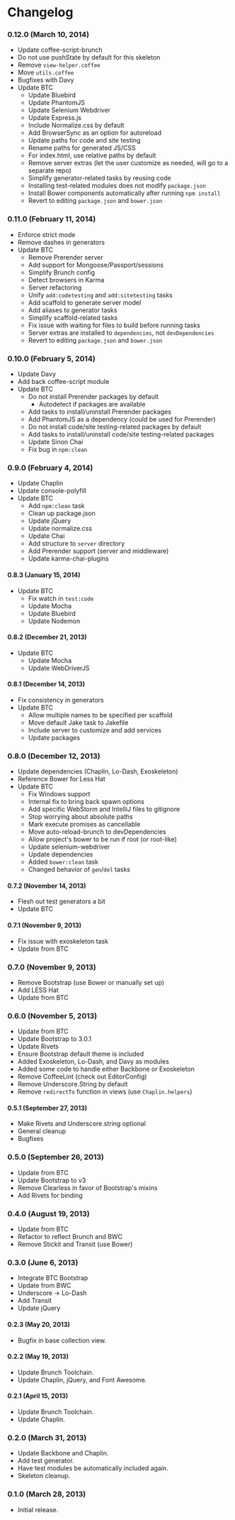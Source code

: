# Changelog

### 0.12.0 (March 10, 2014)
- Update coffee-script-brunch
- Do not use pushState by default for this skeleton
- Remove `view-helper.coffee`
- Move `utils.coffee`
- Bugfixes with Davy
- Update BTC
  - Update Bluebird
  - Update PhantomJS
  - Update Selenium Webdriver
  - Update Express.js
  - Include Normalize.css by default
  - Add BrowserSync as an option for autoreload
  - Update paths for code and site testing
  - Rename paths for generated JS/CSS
  - For index.html, use relative paths by default
  - Remove server extras (let the user customize as needed, will go to a separate repo)
  - Simplify generator-related tasks by reusing code
  - Installing test-related modules does not modify `package.json`
  - Install Bower components automatically after running `npm install`
  - Revert to editing `package.json` and `bower.json`

### 0.11.0 (February 11, 2014)
- Enforce strict mode
- Remove dashes in generators
- Update BTC
  - Remove Prerender server
  - Add support for Mongoose/Passport/sessions
  - Simplify Brunch config
  - Detect browsers in Karma
  - Server refactoring
  - Unify `add:codetesting` and `add:sitetesting` tasks
  - Add scaffold to generate server model
  - Add aliases to generator tasks
  - Simplify scaffold-related tasks
  - Fix issue with waiting for files to build before running tasks
  - Server extras are installed to `dependencies`, not `devDependencies`
  - Revert to editing `package.json` and `bower.json`

### 0.10.0 (February 5, 2014)
- Update Davy
- Add back coffee-script module
- Update BTC
  - Do not install Prerender packages by default
    - Autodetect if packages are available
  - Add tasks to install/uninstall Prerender packages
  - Add PhantomJS as a dependency (could be used for Prerender)
  - Do not install code/site testing-related packages by default
  - Add tasks to install/uninstall code/site testing-related packages
  - Update Sinon Chai
  - Fix bug in `npm:clean`

### 0.9.0 (February 4, 2014)
- Update Chaplin
- Update console-polyfill
- Update BTC
  - Add `npm:clean` task
  - Clean up package.json
  - Update jQuery
  - Update normalize.css
  - Update Chai
  - Add structure to `server` directory
  - Add Prerender support (server and middleware)
  - Update karma-chai-plugins

#### 0.8.3 (January 15, 2014)
- Update BTC
  - Fix watch in `test:code`
  - Update Mocha
  - Update Bluebird
  - Update Nodemon

#### 0.8.2 (December 21, 2013)
- Update BTC
  - Update Mocha
  - Update WebDriverJS

#### 0.8.1 (December 14, 2013)
- Fix consistency in generators
- Update BTC
  - Allow multiple names to be specified per scaffold
  - Move default Jake task to Jakefile
  - Include server to customize and add services
  - Update packages

### 0.8.0 (December 12, 2013)
- Update dependencies (Chaplin, Lo-Dash, Exoskeleton)
- Reference Bower for Less Hat
- Update BTC
  - Fix Windows support
  - Internal fix to bring back spawn options
  - Add specific WebStorm and IntelliJ files to gitignore
  - Stop worrying about absolute paths
  - Mark execute promises as cancellable
  - Move auto-reload-brunch to devDependencies
  - Allow project's bower to be run if root (or root-like)
  - Update selenium-webdriver
  - Update dependencies
  - Added `bower:clean` task
  - Changed behavior of `gen`/`del` tasks

#### 0.7.2 (November 14, 2013)
- Flesh out test generators a bit
- Update BTC

#### 0.7.1 (November 9, 2013)
- Fix issue with exoskeleton task
- Update from BTC

### 0.7.0 (November 9, 2013)
- Remove Bootstrap (use Bower or manually set up)
- Add LESS Hat
- Update from BTC

### 0.6.0 (November 5, 2013)
- Update from BTC
- Update Bootstrap to 3.0.1
- Update Rivets
- Ensure Bootstrap default theme is included
- Added Exoskeleton, Lo-Dash, and Davy as modules
- Added some code to handle either Backbone or Exoskeleton
- Remove CoffeeLint (check out EditorConfig)
- Remove Underscore.String by default
- Remove `redirectTo` function in views (use `Chaplin.helpers`)

#### 0.5.1 (September 27, 2013)
- Make Rivets and Underscore.string optional
- General cleanup
- Bugfixes

### 0.5.0 (September 26, 2013)
- Update from BTC
- Update Bootstrap to v3
- Remove Clearless in favor of Bootstrap's mixins
- Add Rivets for binding

### 0.4.0 (August 19, 2013)
- Update from BTC
- Refactor to reflect Brunch and BWC
- Remove Stickit and Transit (use Bower)

### 0.3.0 (June 6, 2013)
- Integrate BTC Bootstrap
- Update from BWC
- Underscore -> Lo-Dash
- Add Transit
- Update jQuery

#### 0.2.3 (May 20, 2013)
- Bugfix in base collection view.

#### 0.2.2 (May 19, 2013)
- Update Brunch Toolchain.
- Update Chaplin, jQuery, and Font Awesome.

#### 0.2.1 (April 15, 2013)
- Update Brunch Toolchain.
- Update Chaplin.

### 0.2.0 (March 31, 2013)
- Update Backbone and Chaplin.
- Add test generator.
- Have test modules be automatically included again.
- Skeleton cleanup.

### 0.1.0 (March 28, 2013)
- Initial release.
